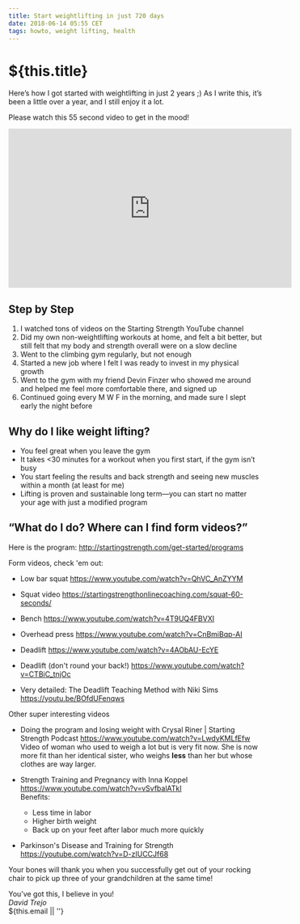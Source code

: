 ```yaml
---
title: Start weightlifting in just 720 days
date: 2018-06-14 05:55 CET
tags: howto, weight lifting, health
---
```

# ${this.title}

Here’s how I got started with weightlifting in just 2 years ;) As I write this, it’s been a little over a year, and I still enjoy it a lot.

Please watch this 55 second video to get in the mood!

<iframe width="560" height="315" src="https://www.youtube-nocookie.com/embed/BIaBkv3c1vw" frameborder="0" allow="accelerometer; autoplay; encrypted-media; gyroscope; picture-in-picture" allowfullscreen></iframe>

## Step by Step
1. I watched tons of videos on the Starting Strength YouTube channel
2. Did my own non-weightlifting workouts at home, and felt a bit better, but still felt that my body and strength overall were on a slow decline
3. Went to the climbing gym regularly, but not enough
4. Started a new job where I felt I was ready to invest in my physical growth
5. Went to the gym with my friend Devin Finzer who showed me around and helped me feel more comfortable there, and signed up
6. Continued going every M W F in the morning, and made sure I slept early the night before

## Why do I like weight lifting?
- You feel great when you leave the gym
- It takes <30 minutes for a workout when you first start, if the gym isn’t busy
- You start feeling the results and back strength and seeing new muscles within a month (at least for me)
- Lifting is proven and sustainable long term—you can start no matter your age with just a modified program

## “What do I do? Where can I find form videos?”

Here is the program: http://startingstrength.com/get-started/programs

Form videos, check 'em out:

- Low bar squat https://www.youtube.com/watch?v=QhVC_AnZYYM
- Squat video https://startingstrengthonlinecoaching.com/squat-60-seconds/

- Bench https://www.youtube.com/watch?v=4T9UQ4FBVXI
- Overhead press https://www.youtube.com/watch?v=CnBmiBqp-AI
- Deadlift https://www.youtube.com/watch?v=4AObAU-EcYE
- Deadlift (don't round your back!) https://www.youtube.com/watch?v=CTBiC_tnjOc

- Very detailed: The Deadlift Teaching Method with Niki Sims https://youtu.be/BOfdUFenqws 

Other super interesting videos

- Doing the program and losing weight with Crysal Riner | Starting Strength Podcast
  https://www.youtube.com/watch?v=LwdyKMLfEfw   
  Video of woman who used to weigh a lot but is very fit now. She is now more fit than her identical sister, who weighs **less** than her but whose clothes are way larger.

- Strength Training and Pregnancy with Inna Koppel https://www.youtube.com/watch?v=vSvfbalATkI   
  Benefits:
  - Less time in labor
  - Higher birth weight
  - Back up on your feet after labor much more quickly

- Parkinson's Disease and Training for Strength https://youtube.com/watch?v=D-zIUCCJf68

Your bones will thank you when you successfully get out of your rocking chair to pick up three of your grandchildren at the same time!

You’ve got this, I believe in you!  
_David Trejo_  
${this.email || ''}
